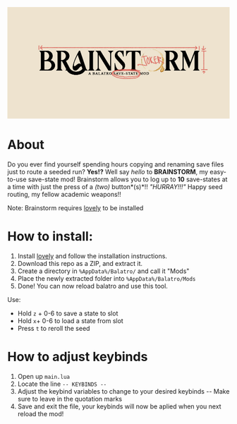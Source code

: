 ![Brainstorm Logo](BrainstormLogo.jpg)

# About
Do you ever find yourself spending hours copying and renaming save files just to route a seeded run? **Yes!?** Well say *hello* to **BRAINSTORM**, my easy-to-use save-state mod! Brainstorm allows you to log up to **10** save-states at a time with just the press of a *(two)* button*(s)*!! _"HURRAY!!!"_
Happy seed routing, my fellow academic weapons!!

Note: Brainstorm requires [lovely](https://github.com/ethangreen-dev/lovely-injector) to be installed

# How to install: 
1. Install [lovely](https://github.com/ethangreen-dev/lovely-injector) and follow the installation instructions.
2. Download this repo as a ZIP, and extract it.
3. Create a directory in `%AppData%/Balatro/` and call it "Mods"
4. Place the newly extracted folder into `%AppData%/Balatro/Mods`
5. Done! You can now reload balatro and use this tool.

Use:
- Hold `z` + 0-6 to save a state to slot
- Hold `x`+ 0-6 to load a state from slot
- Press `t` to reroll the seed

# How to adjust keybinds
1. Open up `main.lua`
2. Locate the line `-- KEYBINDS --`
3. Adjust the keybind variables to change to your desired keybinds -- Make sure to leave in the quotation marks
4. Save and exit the file, your keybinds will now be aplied when you next reload the mod! 
